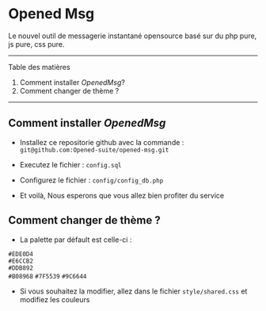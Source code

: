 # Opened Msg 
Le nouvel outil de messagerie instantané
opensource basé sur du php pure, js pure, css pure.

*******
Table des matières  
 1. Comment installer *OpenedMsg*?
 2. Comment changer de thème ?


*******

## Comment installer *OpenedMsg*

* Installez ce repositorie github avec la commande : `git@github.com:Opened-suite/opened-msg.git`

* Executez le fichier : `config.sql`

* Configurez le fichier : `config/config_db.php`

* Et voilà, 
Nous esperons que vous allez bien profiter du service 



## Comment changer de thème ?

* La palette par défault est celle-ci :

`#EDE0D4`  
`#E6CCB2`  
`#DDB892`  
`#B08968` 
`#7F5539` 
`#9C6644`  


* Si vous souhaitez la modifier, allez dans le fichier `style/shared.css`
et modifiez les couleurs 